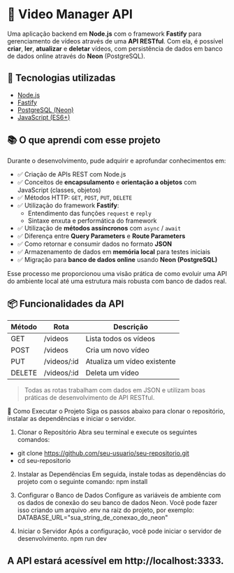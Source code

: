 # 📼 Video Manager API

Uma aplicação backend em **Node.js** com o framework **Fastify** para gerenciamento de vídeos através de uma **API RESTful**. Com ela, é possível **criar**, **ler**, **atualizar** e **deletar** vídeos, com persistência de dados em banco de dados online através do **Neon** (PostgreSQL).

## 🚀 Tecnologias utilizadas

- [Node.js](https://nodejs.org/)
- [Fastify](https://www.fastify.io/)
- [PostgreSQL (Neon)](https://neon.tech/)
- [JavaScript (ES6+)](https://developer.mozilla.org/pt-BR/docs/Web/JavaScript)

## 📚 O que aprendi com esse projeto

Durante o desenvolvimento, pude adquirir e aprofundar conhecimentos em:

- ✅ Criação de APIs REST com Node.js
- ✅ Conceitos de **encapsulamento** e **orientação a objetos** com JavaScript (classes, objetos)
- ✅ Métodos HTTP: `GET`, `POST`, `PUT`, `DELETE`
- ✅ Utilização do framework **Fastify**:
  - Entendimento das funções `request` e `reply`
  - Sintaxe enxuta e performática do framework
- ✅ Utilização de **métodos assíncronos** com `async` / `await`
- ✅ Diferença entre **Query Parameters** e **Route Parameters**
- ✅ Como retornar e consumir dados no formato **JSON**
- ✅ Armazenamento de dados em **memória local** para testes iniciais
- ✅ Migração para **banco de dados online** usando **Neon (PostgreSQL)**

Esse processo me proporcionou uma visão prática de como evoluir uma API do ambiente local até uma estrutura mais robusta com banco de dados real.

## 📦 Funcionalidades da API

| Método | Rota           | Descrição                        |
|--------|----------------|----------------------------------|
| GET    | /videos        | Lista todos os vídeos            |
| POST   | /videos        | Cria um novo vídeo               |
| PUT    | /videos/:id    | Atualiza um vídeo existente      |
| DELETE | /videos/:id    | Deleta um vídeo                  |

> Todas as rotas trabalham com dados em JSON e utilizam boas práticas de desenvolvimento de API RESTful.

🚀 Como Executar o Projeto
Siga os passos abaixo para clonar o repositório, instalar as dependências e iniciar o servidor.

1. Clonar o Repositório
Abra seu terminal e execute os seguintes comandos:

- git clone https://github.com/seu-usuario/seu-repositorio.git
- cd seu-repositorio
  
2. Instalar as Dependências
Em seguida, instale todas as dependências do projeto com o seguinte comando:
npm install

3. Configurar o Banco de Dados
Configure as variáveis de ambiente com os dados de conexão do seu banco de dados Neon. Você pode fazer isso criando um arquivo .env na raiz do projeto, por exemplo:
DATABASE_URL="sua_string_de_conexao_do_neon"

4. Iniciar o Servidor
Após a configuração, você pode iniciar o servidor de desenvolvimento.
npm run dev

## A API estará acessível em http://localhost:3333.
